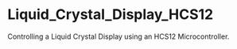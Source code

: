 # Liquid_Crystal_Display_HCS12
Controlling a Liquid Crystal Display using an HCS12 Microcontroller.
